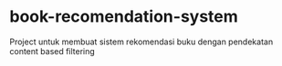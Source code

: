 # book-recomendation-system
Project untuk membuat sistem rekomendasi buku dengan pendekatan content based filtering
